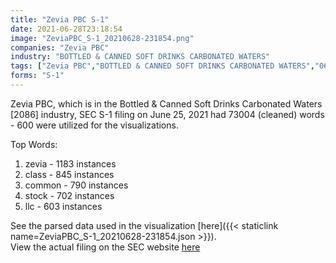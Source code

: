 ```yaml
---
title: "Zevia PBC S-1"
date: 2021-06-28T23:18:54
image: "ZeviaPBC_S-1_20210628-231854.png"
companies: "Zevia PBC"
industry: "BOTTLED & CANNED SOFT DRINKS CARBONATED WATERS"
tags: ["Zevia PBC","BOTTLED & CANNED SOFT DRINKS CARBONATED WATERS","06-25-2021","S-1"]
forms: "S-1"
---
```

Zevia PBC, which is in the Bottled & Canned Soft Drinks Carbonated Waters [2086] industry, SEC S-1 filing on June 25, 2021 had 73004 (cleaned) words - 600 were utilized for the visualizations.

Top Words:
1. zevia - 1183 instances
2. class - 845 instances
3. common - 790 instances
4. stock - 702 instances
5. llc - 603 instances


See the parsed data used in the visualization [here]({{< staticlink name=ZeviaPBC_S-1_20210628-231854.json >}}).  
View the actual filing on the SEC website [here](https://www.sec.gov/Archives/edgar/data/1854139/0001193125-21-199153.txt)